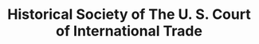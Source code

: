---
layout: repo
title: "Historical Society of The U. S. Court of International Trade"
id: 21748
permalink: repos/21748/
---